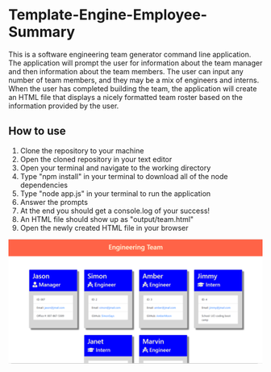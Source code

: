 # Template-Engine-Employee-Summary

This is a software engineering team generator command line application. The application will prompt the user for information about the team manager and then information about the team members. The user can input any number of team members, and they may be a mix of engineers and interns. When the user has completed building the team, the application will create an HTML file that displays a nicely formatted team roster based on the information provided by the user. 

## How to use

1. Clone the repository to your machine
2. Open the cloned repository in your text editor
3. Open your terminal and navigate to the working directory 
4. Type "npm install" in your terminal to download all of the node dependencies
5. Type "node app.js" in your terminal to run the application
6. Answer the prompts
7. At the end you should get a console.log of your success!
8. An HTML file should show up as "output/team.html"
9. Open the newly created HTML file in your browser

<img src="images/employee-template.png">

